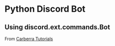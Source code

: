 # Python Discord Bot
## Using discord.ext.commands.Bot
From [Carberra Tutorials](https://www.youtube.com/channel/UC13cYu7lec-oOcqQf5L-brg)